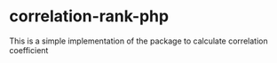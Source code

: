 # correlation-rank-php
This is a simple implementation of the package to calculate correlation coefficient
